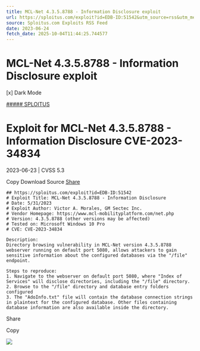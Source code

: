 ```yaml
---
title: MCL-Net 4.3.5.8788 - Information Disclosure exploit
url: https://sploitus.com/exploit?id=EDB-ID:51542&utm_source=rss&utm_medium=rss
source: Sploitus.com Exploits RSS Feed
date: 2023-06-24
fetch_date: 2025-10-04T11:44:25.744577
---
```


# MCL-Net 4.3.5.8788 - Information Disclosure exploit

[x]
Dark Mode

[##### SPLOITUS](/)

# Exploit for MCL-Net 4.3.5.8788 - Information Disclosure CVE-2023-34834

2023-06-23 | CVSS 5.3

Copy
Download
Source
[Share](#share-url)

```
## https://sploitus.com/exploit?id=EDB-ID:51542
# Exploit Title: MCL-Net 4.3.5.8788 - Information Disclosure
# Date: 5/31/2023
# Exploit Author: Victor A. Morales, GM Sectec Inc.
# Vendor Homepage: https://www.mcl-mobilityplatform.com/net.php
# Version: 4.3.5.8788 (other versions may be affected)
# Tested on: Microsoft Windows 10 Pro
# CVE: CVE-2023-34834

Description:
Directory browsing vulnerability in MCL-Net version 4.3.5.8788 webserver running on default port 5080, allows attackers to gain sensitive information about the configured databases via the "/file" endpoint.

Steps to reproduce:
1. Navigate to the webserver on default port 5080, where "Index of Services" will disclose directories, including the "/file" directory.
2. Browse to the "/file" directory and database entry folders configured
3. The "AdoInfo.txt" file will contain the database connection strings in plaintext for the configured database. Other files containing database information are also available inside the directory.
```

Share

Copy

![](https://mc.yandex.ru/watch/54912310)